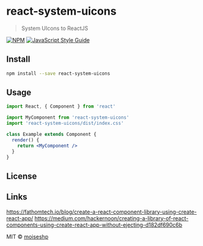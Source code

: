 # react-system-uicons

> System UIcons to ReactJS

[![NPM](https://img.shields.io/npm/v/react-system-uicons.svg)](https://www.npmjs.com/package/@moiseshp/react-system-uicons) [![JavaScript Style Guide](https://img.shields.io/badge/code_style-standard-brightgreen.svg)](https://standardjs.com)

## Install

```bash
npm install --save react-system-uicons
```

## Usage

```jsx
import React, { Component } from 'react'

import MyComponent from 'react-system-uicons'
import 'react-system-uicons/dist/index.css'

class Example extends Component {
  render() {
    return <MyComponent />
  }
}
```

## License

## Links
https://fathomtech.io/blog/create-a-react-component-library-using-create-react-app/
https://medium.com/hackernoon/creating-a-library-of-react-components-using-create-react-app-without-ejecting-d182df690c6b

MIT © [moiseshp](https://github.com/moiseshp)
